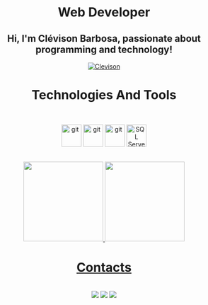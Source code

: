 <div align="center">

# Web Developer

</div>

<div align="center">

## Hi, I'm Clévison Barbosa, passionate about programming and technology!

</div>

<div align="center">

<p align="center"> <a href="https://github.com/ryo-ma/github-profile-trophy"><img src="https://github-profile-trophy.vercel.app/?username=ClevisonBarbosa" alt="Clevison" /></a> </p>

# Technologies And Tools

</div>

<div style="display: inline_block" align="center"><br>

<img width="45" height="50" src="https://img.icons8.com/external-tal-revivo-shadow-tal-revivo/344/external-net-or-dot-net-a-software-framework-developed-by-microsoft-logo-shadow-tal-revivo.png" title="git" alt="git" /></code>
 <img width="45" height="50" src="https://img.icons8.com/color/344/c-sharp-logo-2.png" title="git" alt="git" /></code>
  <img width="45" height="50" src="https://img.icons8.com/color/344/git.png" title="git" alt="git" /></code>
  <img width="45" height="50" src="https://img.icons8.com/color/344/microsoft-sql-server.png" title="SQL Server" alt="SQL Server"/></code>


</div>

<br>


<div align="center">
  <a href="https://github.com/clevisonbarbosa">
  <img height="180em" src="https://github-readme-stats.vercel.app/api?username=clevisonbarbosa&show_icons=true&theme=dracula&include_all_commits=true&count_private=true"/>
  <img height="180em" src="https://github-readme-stats.vercel.app/api/top-langs/?username=clevisonbarbosa&layout=compact&langs_count=7&theme=dracula"/>
</div>

<div align="center">
  <h1>Contacts</h1>
</div>
<br>
  
<div style="display: inline_block" align="center"> 
  <a href = "mailto:clevisonbarbosa@gmail.com"><img src="https://img.shields.io/badge/-Gmail-%23333?style=for-the-badge&logo=gmail&logoColor=white" target="_blank"></a>
  <a href="https://www.linkedin.com/in/cl%C3%A9vison-barbosa-9b1803203/" target="_blank"><img src="https://img.shields.io/badge/-LinkedIn-%230077B5?style=for-the-badge&logo=linkedin&logoColor=white" target="_blank"></a> 
  <a href="https://api.whatsapp.com/send?phone=5575999587141&text=Olá,clevison!" target="_blank"><img src="https://img.shields.io/badge/WhatsApp-25D366?style=for-the-badge&logo=whatsapp&logoColor=white" target="_blank"></a>
</div>
